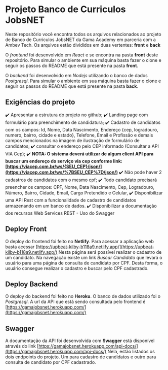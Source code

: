 # Projeto Banco de Curriculos JobsNET

Neste repositório você encontra todos os arquivos relacionados ao projeto de Banco de Currículos JobsNET da Gama Academy em parceria com a Ambev Tech.
Os arquivos estão divididos em duas vertentes: **front** e **back**

O *frontend* foi desenvolvido em *React* e se encontra na pasta **front** deste repositório. Para simular o ambiente em sua máquina basta fazer o clone e seguir os passos do README que está presente na pasta **front**.

O *backend* foi desenvolvido em *Nodejs* utilizando o banco de dados *Postgresql*. Para simular o ambiente em sua máquina basta fazer o clone e seguir os passos do README que está presente na pasta **back**.

## Exigências do projeto

 :heavy_check_mark: Apresentar a estrutura do projeto no github;
 :heavy_check_mark: Landing page com formulário para preenchimento de candidatura;
 :heavy_check_mark: Cadastro de candidatos com os campos: Id, Nome, Data Nascimento, Endereço {cep, logradouro, numero, bairro, cidade e estado}, Telefone, Email e Profissão e demais campos mencionados na imagem de ilustração de formulário de candidatos;
 :heavy_check_mark: consultar o endereço pelo CEP informado (Consultar a API VIA Cep);
 :heavy_check_mark: **NOTA: O sistema deverá utilizar de algum client API para buscar um endereço do serviço via cep conforme link:  [](https://viacep.com.br/ws/%7BSEU_CEP%7D/json/)[https://viacep.com.br/ws/{SEU_CEP}/json/](https://viacep.com.br/ws/%7BSEU_CEP%7D/json/)**
 :heavy_check_mark: Não pode haver 2 cadastros de candidatos com o mesmo cpf;
 :heavy_check_mark: Todo candidato precisará preencher os campos: CPF, Nome, Data Nascimento, Cep,          	         Logradouro, Número, Bairro, Cidade, Email, Cargo Pretendido e Celular,
 :heavy_check_mark: Disponibilizar uma API Rest com a funcionalidade de cadastro de candidatos armazenando em um banco de dados.
 :heavy_check_mark: Disponibilizar a documentação dos recursos Web Services REST - Uso do Swagger
 
## Deploy Front

O deploy do frontend foi feito no **Netlify**.
Para acessar a aplicação web basta acessar [https://upbeat-kilby-b118a9.netlify.app/](https://upbeat-kilby-b118a9.netlify.app/)
Nesta página será possível realizar o cadastro de um candidato. Na navegação existe um link *Buscar Candidato* que levará o usuário para uma página de consulta de candidato por CPF.
Desta forma, o usuário consegue realizar o cadastro e buscar pelo CPF cadastrado.

## Deploy Backend

O deploy do backend foi feito no **Heroku**.
O banco de dados utilizado foi o *Postgresql*.
A url da API que está sendo consultada pelo frontend é [https://gamajobsnet.herokuapp.com/](https://gamajobsnet.herokuapp.com/)


## Swagger

A documentação da API foi desenvolvida com **Swagger** está disponível através do link [https://gamajobsnet.herokuapp.com/api-docs/](https://gamajobsnet.herokuapp.com/api-docs/)
Nela, estão listados os dois endpoints do projeto. Um para cadastro de candidatos e outro para consulta de candidato por CPF cadastrado.